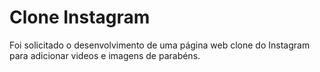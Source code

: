 # Clone Instagram
 Foi solicitado o desenvolvimento de uma página web clone do Instagram para adicionar videos e imagens de  parabéns.
